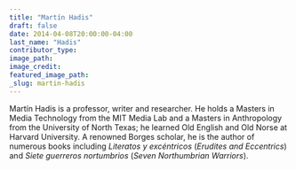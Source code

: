 ```yaml
---
title: "Martín Hadis"
draft: false
date: 2014-04-08T20:00:00-04:00
last_name: "Hadis"
contributor_type:
image_path:
image_credit:
featured_image_path:
_slug: martin-hadis
---
```


Martín Hadis is a professor, writer and researcher. He holds a Masters in Media Technology from the MIT Media Lab and a Masters in Anthropology from the University of North Texas; he learned Old English and Old Norse at Harvard University. A renowned Borges scholar, he is the author of numerous books including _Literatos y excéntricos_ (_Erudites and Eccentrics_) and _Siete guerreros nortumbrios_ (_Seven Northumbrian Warriors_).


